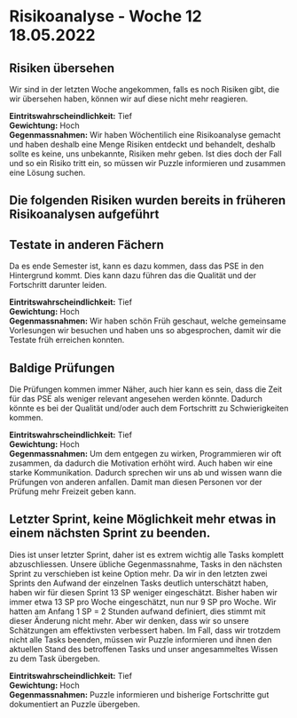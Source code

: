 # Risikoanalyse - Woche 12 18.05.2022

## Risiken übersehen
Wir sind in der letzten Woche angekommen, falls es noch Risiken gibt, die wir übersehen haben, können wir auf diese nicht mehr reagieren.  

  
**Eintritswahrscheindlichkeit:**  Tief  
**Gewichtung:** Hoch   
**Gegenmassnahmen:** 
Wir haben Wöchentilich eine Risikoanalyse gemacht und haben deshalb eine Menge Risiken entdeckt und behandelt, deshalb sollte es keine, uns unbekannte, Risiken mehr geben. Ist dies doch der Fall und so ein Risiko tritt ein, so müssen wir Puzzle informieren und zusammen eine Lösung suchen.

## Die folgenden Risiken wurden bereits in früheren Risikoanalysen aufgeführt  
## Testate in anderen Fächern 
Da es ende Semester ist, kann es dazu kommen, dass das PSE in den Hintergrund kommt. Dies kann dazu führen das die Qualität und der Fortschritt darunter leiden. 

  
**Eintritswahrscheindlichkeit:**  Tief  
**Gewichtung:** Hoch   
**Gegenmassnahmen:** 
Wir haben schön Früh geschaut, welche gemeinsame Vorlesungen wir besuchen und haben uns so abgesprochen, damit wir die Testate früh erreichen konnten. 

## Baldige Prüfungen 
Die Prüfungen kommen immer Näher, auch hier kann es sein, dass die Zeit für das PSE als weniger relevant angesehen werden könnte. Dadurch könnte es bei der Qualität und/oder auch dem Fortschritt zu Schwierigkeiten kommen. 

**Eintritswahrscheindlichkeit:**  Tief  
**Gewichtung:** Hoch   
**Gegenmassnahmen:** 
Um dem entgegen zu wirken, Programmieren wir oft zusammen, da dadurch die Motivation erhöht wird. Auch haben wir eine starke Kommunikation. Dadurch sprechen wir uns ab und wissen wann die Prüfungen von anderen anfallen. Damit man diesen Personen vor der Prüfung mehr Freizeit geben kann. 

## Letzter Sprint, keine Möglichkeit mehr etwas in einem nächsten Sprint zu beenden.
Dies ist unser letzter Sprint, daher ist es extrem wichtig alle Tasks komplett abzuschliessen. Unsere übliche Gegenmassnahme, Tasks in den nächsten Sprint zu verschieben ist keine Option mehr.
Da wir in den letzten zwei Sprints den Aufwand der einzelnen Tasks deutlich unterschätzt haben, haben wir für diesen Sprint 13 SP weniger eingeschätzt. Bisher haben wir immer etwa 13 SP pro Woche eingeschätzt, nun nur 9 SP pro Woche.
Wir hatten am Anfang 1 SP = 2 Stunden aufwand definiert, dies stimmt mit dieser Änderung nicht mehr. Aber wir denken, dass wir so unsere Schätzungen am effektivsten verbessert haben.
Im Fall, dass wir trotzdem nicht alle Tasks beenden, müssen wir Puzzle informieren und ihnen den aktuellen Stand des betroffenen Tasks und unser angesammeltes Wissen zu dem Task übergeben.
  
**Eintritswahrscheindlichkeit:**  Tief  
**Gewichtung:** Hoch   
**Gegenmassnahmen:** Puzzle informieren und bisherige Fortschritte gut dokumentiert an Puzzle übergeben.

